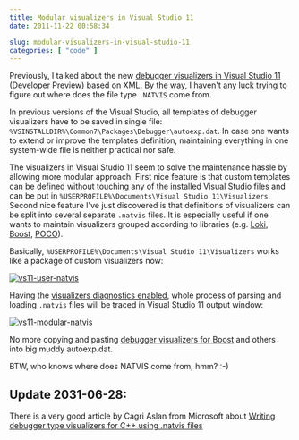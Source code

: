 ```yaml
---
title: Modular visualizers in Visual Studio 11
date: 2011-11-22 00:58:34

slug: modular-visualizers-in-visual-studio-11
categories: [ "code" ]
---
```


Previously, I talked about the new 
[debugger visualizers in Visual Studio 11](/?p=2289) (Developer Preview) 
based on XML. By the way, I haven't any luck trying to figure out where 
does the file type `.NATVIS` come from.

In previous versions of the Visual Studio, all templates of debugger visualizers 
have to be saved in single file: 
`%VSINSTALLDIR%\Common7\Packages\Debugger\autoexp.dat`. 
In case one wants to extend or improve the templates definition, maintaining 
everything in one system-wide file is neither practical nor safe.

The visualizers in Visual Studio 11 seem to solve the maintenance hassle by 
allowing more modular approach. First nice feature is that custom templates can 
be defined without touching any of the installed Visual Studio files and can be 
put in `%USERPROFILE%\Documents\Visual Studio 11\Visualizers`. 
Second nice feature I've just discovered is that definitions of visualizers can be 
split into several separate `.natvis` files. It is especially useful if one wants 
to maintain visualizers grouped according to libraries 
(e.g. [Loki](http://loki-lib.sourceforge.net/), [Boost](http://www.boost.org), 
 [POCO](http://pocoproject.org)).

Basically, `%USERPROFILE%\Documents\Visual Studio 11\Visualizers` works like a 
package of custom visualizers now:

[![vs11-user-natvis](http://farm7.staticflickr.com/6223/6379533713_9362254f30_o.png)](http://www.flickr.com/photos/mloskot/6379533713/)

Having the [visualizers diagnostics enabled](/?p=2781), whole process of parsing 
and loading `.natvis` files will be traced in Visual Studio 11 output window:

[![vs11-modular-natvis](http://farm7.staticflickr.com/6037/6379627735_e6388b61b2_z.jpg)](http://www.flickr.com/photos/mloskot/6379627735/)

No more copying and pasting 
[debugger visualizers for Boost](https://svn.boost.org/trac/boost/wiki/DebuggerVisualizers) 
and others into big muddy autoexp.dat.

BTW, who knows where does NATVIS come from, hmm? :-)

## Update 2031-06-28:

There is a very good article by Cagri Aslan from Microsoft about
[Writing debugger type visualizers for C++ using .natvis files](http://code.msdn.microsoft.com/Writing-type-visualizers-2eae77a2)

